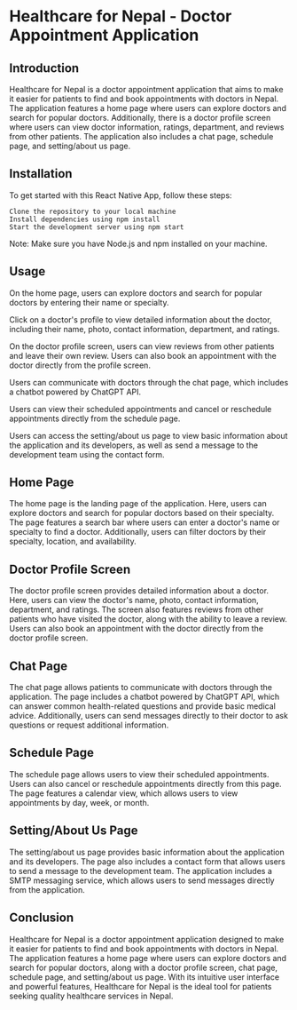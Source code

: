 

<h1>Healthcare for Nepal - Doctor Appointment Application</h1>


<h2>Introduction</h2>

Healthcare for Nepal is a doctor appointment application that aims to make it easier for patients to find and book appointments with doctors in Nepal. The application features a home page where users can explore doctors and search for popular doctors. Additionally, there is a doctor profile screen where users can view doctor information, ratings, department, and reviews from other patients. The application also includes a chat page, schedule page, and setting/about us page.

<h2>Installation</h2>

To get started with this React Native App, follow these steps:

    Clone the repository to your local machine
    Install dependencies using npm install
    Start the development server using npm start

Note: Make sure you have Node.js and npm installed on your machine.

<h2>Usage</h2>

On the home page, users can explore doctors and search for popular doctors by entering their name or specialty.

Click on a doctor's profile to view detailed information about the doctor, including their name, photo, contact information, department, and ratings.

On the doctor profile screen, users can view reviews from other patients and leave their own review. Users can also book an appointment with the doctor directly from the profile screen.

Users can communicate with doctors through the chat page, which includes a chatbot powered by ChatGPT API.

Users can view their scheduled appointments and cancel or reschedule appointments directly from the schedule page.

Users can access the setting/about us page to view basic information about the application and its developers, as well as send a message to the development team using the contact form.



<h2>Home Page</h2>

The home page is the landing page of the application. Here, users can explore doctors and search for popular doctors based on their specialty. The page features a search bar where users can enter a doctor's name or specialty to find a doctor. Additionally, users can filter doctors by their specialty, location, and availability.

<h2>Doctor Profile Screen</h2>

The doctor profile screen provides detailed information about a doctor. Here, users can view the doctor's name, photo, contact information, department, and ratings. The screen also features reviews from other patients who have visited the doctor, along with the ability to leave a review. Users can also book an appointment with the doctor directly from the doctor profile screen.

<h2>Chat Page</h2>

The chat page allows patients to communicate with doctors through the application. The page includes a chatbot powered by ChatGPT API, which can answer common health-related questions and provide basic medical advice. Additionally, users can send messages directly to their doctor to ask questions or request additional information.

<h2>Schedule Page</h2>

The schedule page allows users to view their scheduled appointments. Users can also cancel or reschedule appointments directly from this page. The page features a calendar view, which allows users to view appointments by day, week, or month.

<h2>Setting/About Us Page</h2>

The setting/about us page provides basic information about the application and its developers. The page also includes a contact form that allows users to send a message to the development team. The application includes a SMTP messaging service, which allows users to send messages directly from the application.

<h2>Conclusion</h2>

Healthcare for Nepal is a doctor appointment application designed to make it easier for patients to find and book appointments with doctors in Nepal. The application features a home page where users can explore doctors and search for popular doctors, along with a doctor profile screen, chat page, schedule page, and setting/about us page. With its intuitive user interface and powerful features, Healthcare for Nepal is the ideal tool for patients seeking quality healthcare services in Nepal.
